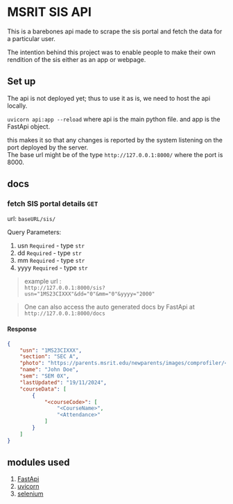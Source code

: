 # MSRIT SIS API

This is a barebones api made to scrape the sis portal and fetch the data for a particular user.

The intention behind this project was to enable people to make their own rendition of the sis either as an app or webpage.

## Set up

The api is not deployed yet; thus to use it as is, we need to host the api locally.

`uvicorn api:app --reload` where api is the main python file. and app is the FastApi object.

this makes it so that any changes is reported by the system listening on the port deployed by the server. <br>
The base url might be of the type `http://127.0.0.1:8000/` where the port is 8000.

## docs

### fetch SIS portal details  `GET`

url: `baseURL/sis/`

Query Parameters:<br>
1. usn `Required` - type `str` 
2. dd `Required` - type `str`
3. mm `Required` - type `str`
4. yyyy `Required` - type `str`

> example url : <br>
`http://127.0.0.1:8000/sis?usn="1MS23CIXXX"&dd="0"&mm="0"&yyyy="2000"`

> One can also access the auto generated docs by FastApi at `http://127.0.0.1:8000/docs`

#### Response
```json
{
    "usn": "1MS23CIXXX",
    "section": "SEC A",
    "photo": "https://parents.msrit.edu/newparents/images/comprofiler/<STUDENT_SPECIFIC_URL>",
    "name": "John Doe",
    "sem": "SEM 0X",
    "lastUpdated": "19/11/2024",
    "courseData": [
        {
            "<courseCode>": [
                "<CourseName>",
                "<Attendance>"
            ]
        }
    ]
}
```

## modules used

1. [FastApi](https://pypi.org/project/fastapi/)
2. [uvicorn](https://pypi.org/project/uvicorn/)
3. [selenium](https://pypi.org/project/selenium/)